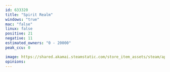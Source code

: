 ```yaml
---
id: 633320
title: "Spirit Realm"
windows: "true"
mac: "false"
linux: false
positive: 21
negative: 11
estimated_owners: "0 - 20000"
peak_ccu: 0

image: https://shared.akamai.steamstatic.com/store_item_assets/steam/apps/633320/header.jpg?t=1519962124
opinions:
---
```

